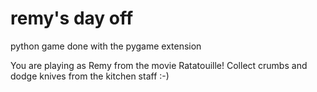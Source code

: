 # remy's day off
 python game done with the pygame extension

 You are playing as Remy from the movie Ratatouille! 
 Collect crumbs and dodge knives from the kitchen staff :-)


